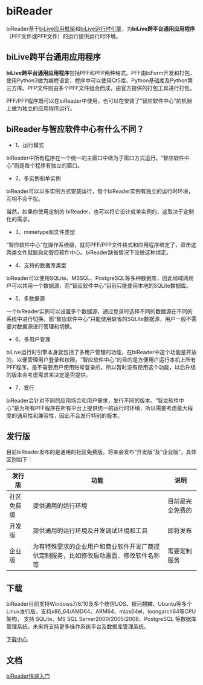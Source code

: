 # biReader

biReader基于[biLive应用框架](/bilive/bilive_framework)和[biLive运行时引擎](/runtimeengine/index)，为**biLive跨平台通用应用程序**（PFF文件或PFP文件）的运行提供运行时环境。

## biLive跨平台通用应用程序

**biLive跨平台通用应用程序**包括PFF和PFP两种格式。PFF由biForm开发和打包，使用Python3做为编程语言，程序中可以使用Qt5库、Python基础库及Python第三方库。PFP文件则由多个PFF文件组合而成，由官方提供的打包工具进行打包。

PFF/PFP程序既可以在biReader中使用，也可以在安装了“智应软件中心”的机器上做为独立的应用程序运行。

## biReader与智应软件中心有什么不同？

- 1、运行模式

biReader中所有程序在一个统一的主窗口中做为子窗口方式运行。“智应软件中心”则是每个程序有独立的窗口。

- 2、多实例和单实例

biReader可以以多实例方式安装运行，每个biReader实例有独立的运行时环境，互相不会干扰。

当然，如果你使用定制的 biReader，也可以将它设计成单实例的，这取决于定制化的需求。

- 3、mimetype和文件类型

“智应软件中心”在操作系统级，就将PFF/PFP文件格式和应用程序绑定了，双击这两类文件就能启动智应软件中心。biReader缺省情况下没做这种绑定。

- 4、支持的数据库类型

biReader可以使用SQLite、MSSQL、PostgreSQL等多种数据库，因此局域网用户可以共用一个数据源，而“智应软件中心”目前只能使用本地的SQLite数据库。

- 5、多数据源

一个biReader实例可以设置多个数据源，通过登录时选择不同的数据源在不同的系统中进行切换。而“智应软件中心”只能使用缺省的SQLite数据源，用户一般不需要对数据源进行管理和切换。

- 6、多用户管理

biLive运行时引擎本身就包括了多用户管理的功能，在biReader中这个功能是开放的，以便管理用户登录和权限。“智应软件中心”的目的是方便用户运行本机上所有PFF程序，是不需要用户使用账号登录的，所以暂时没有使用这个功能，以后升级的版本会考虑需求来决定是否提供。

- 7、发行

biReader会针对不同的应用场合和用户需求，发行不同的版本。“智龙软件中心”是为所有PFF程序在所有平台上提供统一的运行时环境，所以需要考虑最大程度的通用性和兼容性，因此不会发行特别的版本。

## 发行版

目前biReader发布的是通用的社区免费版。将来会发布“开发版”及“企业版”，具体区别如下：

|   发行版   |                                       功能                                       |      说明       |
| --------- | -------------------------------------------------------------------------------- | --------------- |
| 社区免费版 | 提供通用的运行环境                                                                | 目前是完全免费的 |
| 开发版     | 提供通用的运行环境及开发调试环境和工具                                              | 即将发布        |
| 企业版     | 为有特殊需求的企业用户和商业软件开发厂商提供定制服务，比如修改启动画面、修改软件名称等 | 需要定制服务     |

## 下载

biReader目前支持Windows7/8/10及多个统信UOS、银河麒麟、Ubuntu等多个Linux发行版，支持x86_64/AMD64、ARM64、mips64el、loongarch64等CPU架构， 支持 SQLite、MS SQL Server2000/2005/2008、PostgreSQL 等数据库管理系统。未来将支持更多操作系统平台及数据库管理系统。

[下载中心](/download/index)

## 文档

[biReader快速入门](/bireader_quickstart/main)

